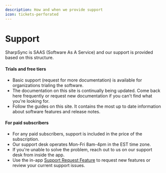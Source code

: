 ```yaml
---
description: How and when we provide support
icon: tickets-perforated
---
```


# Support

SharpSync is SAAS (Software As A Service) and our support is provided based on this structure.

#### Trials and free tiers

* Basic support (request for more documentation) is available for organizations trialing the software.
* The documentation on this site is continually being updated. Come back here frequently or request new documentation if you can't find what you're looking for.
* Follow the guides on this site. It contains the most up to date information about software features and release notes.

#### For paid subscribers

* For any paid subscribers, support is included in the price of the subscription.
* Our support desk operates Mon-Fri 8am-4pm in the EST time zone.
* If you're unable to solve the problem, reach out to us on our support desk from inside the app.
* Use the in-app [Support Request Feature](https://sharpsync.atlassian.net/servicedesk/customer/portals) to request new features or review your current support issues.
